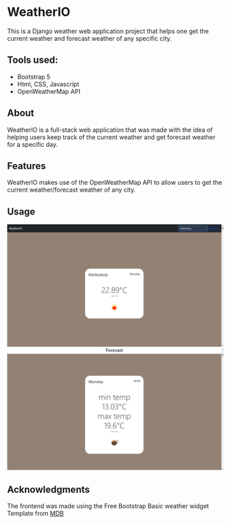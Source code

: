 # WeatherIO  
This is a Django weather web application project that helps one get the current weather and forecast weather of any specific city.  

## Tools used: 
- Bootstrap 5
- Html, CSS, Javascript
- OpenWeatherMap API

## About 
WeatherIO is a full-stack web application that was made with the idea of helping users keep track of the current weather and get forecast weather for a specific day.  

## Features
WeatherIO makes use of the OpenWeatherMap API to allow users to get the current weather/forecast weather of any city.  

## Usage
![Screenshot](images/1.png)  
![Screenshot](images/2.png) 

## Acknowledgments 
The frontend was made using the Free Bootstrap Basic weather widget Template from [MDB](https://mdbootstrap.com/docs/standard/extended/weather/)
